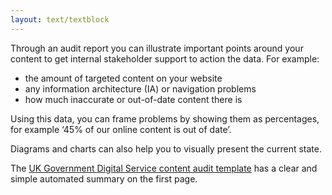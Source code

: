 ```yaml
---
layout: text/textblock
---
```


Through an audit report you can illustrate important points around your content to get internal stakeholder support to action the data. For example:
- the amount of targeted content on your website
- any information architecture (IA) or navigation problems
- how much inaccurate or out-of-date content there is

Using this data, you can frame problems by showing them as percentages, for example ‘45% of our online content is out of date’.

Diagrams and charts can also help you to visually present the current state.

The [UK Government Digital Service content audit template](/assets/files/gov.uk-example-audit-sheet.xlsx) has a clear and simple automated summary on the first page.

